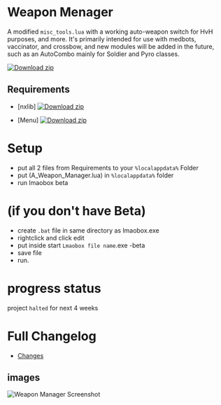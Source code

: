 # Weapon Menager
A modified `misc_tools.lua` with a working auto-weapon switch for HvH purposes, and more. It's primarily intended for use with medbots, vaccinator, and crossbow, and new modules will be added in the future, such as an AutoCombo mainly for Soldier and Pyro classes.

[![Download zip](https://custom-icon-badges.herokuapp.com/badge/-Download-blue?style=for-the-badge&logo=download&logoColor=white "Download lua")](https://github.com/titaniummachine1/Weapon_Manager/blob/main/a_Weapon_Menager.lua)

## Requirements
- [nxlib] [![Download zip](https://custom-icon-badges.herokuapp.com/badge/-Download-blue?style=for-the-badge&logo=download&logoColor=white "Download lua")](https://github.com/lnx00/Lmaobox-Library/releases/tag/v0.95.2)

- [Menu] [![Download zip](https://custom-icon-badges.herokuapp.com/badge/-Download-blue?style=for-the-badge&logo=download&logoColor=white "Download lua")](https://github.com/lnx00/Lmaobox-LUA/blob/main/Menu.lua)



# Setup
- put all 2 files from Requirements to your `%localappdata%` Folder
- put (A_Weapon_Manager.lua) in `%localappdata%` folder
- run lmaobox beta

# (if you don't have Beta)
- create `.bat` file in same directory as lmaobox.exe
- rightclick and click edit
- put inside start `Lmaobox file name`.exe -beta
- save file
- run.

# progress status

project `halted` for next 4 weeks

# Full Changelog
- [Changes](https://github.com/titaniummachine1/Weapon_Manager/compare/v2.0.0-stable...v2.1.0-unstable-beta)

## images

![Weapon Manager Screenshot](https://i.imgur.com/bVMorQp.png)








